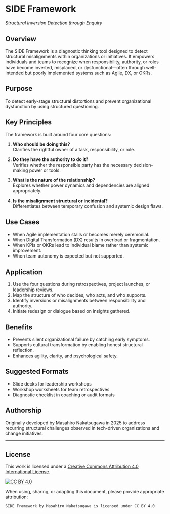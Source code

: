 # SIDE Framework

*Structural Inversion Detection through Enquiry*

## Overview  
The SIDE Framework is a diagnostic thinking tool designed to detect structural misalignments within organizations or initiatives. It empowers individuals and teams to recognize when responsibility, authority, or roles have become inverted, misplaced, or dysfunctional—often through well-intended but poorly implemented systems such as Agile, DX, or OKRs.

## Purpose
To detect early-stage structural distortions and prevent organizational dysfunction by using structured questioning.

## Key Principles
The framework is built around four core questions:

1. **Who should be doing this?**  
   Clarifies the rightful owner of a task, responsibility, or role.

2. **Do they have the authority to do it?**  
   Verifies whether the responsible party has the necessary decision-making power or tools.

3. **What is the nature of the relationship?**  
   Explores whether power dynamics and dependencies are aligned appropriately.

4. **Is the misalignment structural or incidental?**  
   Differentiates between temporary confusion and systemic design flaws.

## Use Cases
- When Agile implementation stalls or becomes merely ceremonial.
- When Digital Transformation (DX) results in overload or fragmentation.
- When KPIs or OKRs lead to individual blame rather than systemic improvement.
- When team autonomy is expected but not supported.

## Application
1. Use the four questions during retrospectives, project launches, or leadership reviews.
2. Map the structure of who decides, who acts, and who supports.
3. Identify inversions or misalignments between responsibility and authority.
4. Initiate redesign or dialogue based on insights gathered.

## Benefits
- Prevents silent organizational failure by catching early symptoms.
- Supports cultural transformation by enabling honest structural reflection.
- Enhances agility, clarity, and psychological safety.

## Suggested Formats
- Slide decks for leadership workshops
- Workshop worksheets for team retrospectives
- Diagnostic checklist in coaching or audit formats

## Authorship  
Originally developed by Masahiro Nakatsugawa in 2025 to address recurring structural challenges observed in tech-driven organizations and change initiatives.

---

## License

This work is licensed under a [Creative Commons Attribution 4.0 International License](http://creativecommons.org/licenses/by/4.0/).

[![CC BY 4.0](https://i.creativecommons.org/l/by/4.0/88x31.png)](http://creativecommons.org/licenses/by/4.0/)

When using, sharing, or adapting this document, please provide appropriate attribution:

```
SIDE Framework by Masahiro Nakatsugawa is licensed under CC BY 4.0
```